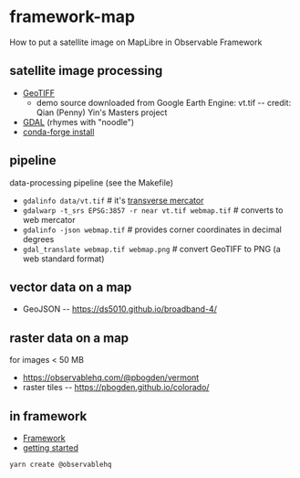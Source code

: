 # framework-map

How to put a satellite image on MapLibre in Observable Framework

## satellite image processing

* [GeoTIFF](https://www.earthdata.nasa.gov/esdis/esco/standards-and-practices/geotiff)
  * demo source downloaded from Google Earth Engine: vt.tif -- credit: Qian (Penny) Yin's Masters project
* [GDAL](https://gdal.org/index.html) (rhymes with "noodle")
* [conda-forge install](https://anaconda.org/conda-forge/gdal)

## pipeline

data-processing pipeline (see the Makefile)

* `gdalinfo data/vt.tif` # it's [transverse mercator](https://en.wikipedia.org/wiki/Transverse_Mercator_projection)
* `gdalwarp -t_srs EPSG:3857 -r near vt.tif webmap.tif` # converts to web mercator
* `gdalinfo -json webmap.tif` # provides corner coordinates in decimal degrees
* `gdal_translate webmap.tif webmap.png` # convert GeoTIFF to PNG (a web standard format)

## vector data on a map

* GeoJSON -- https://ds5010.github.io/broadband-4/

## raster data on a map

for images < 50 MB

* https://observablehq.com/@pbogden/vermont
* raster tiles -- https://pbogden.github.io/colorado/

## in framework

* [Framework](https://observablehq.com/framework/)
* [getting started](https://observablehq.com/framework/getting-started)

```
yarn create @observablehq
```
